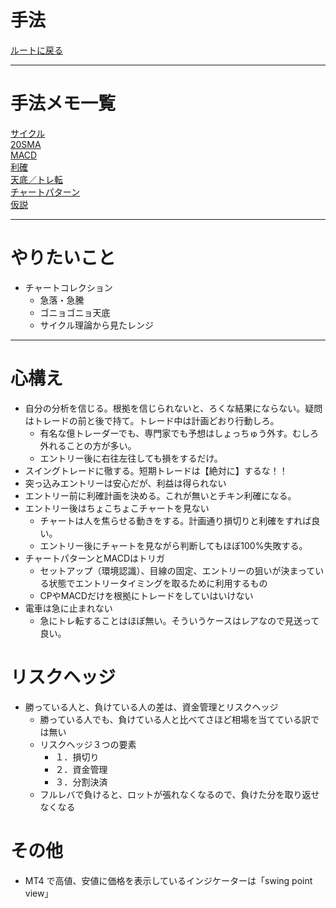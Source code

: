 # 手法
[ルートに戻る](../readme.md)  

---
# 手法メモ一覧
[サイクル](サイクル/main.md)  
[20SMA](20SMA/main.md)  
[MACD](MACD/main.md)  
[利確](利確/main.md)  
[天底／トレ転](天底-トレ転/main.md)  
[チャートパターン](チャートパターン/main.md)  
[仮説](仮説/main.md)  

---
# やりたいこと
- チャートコレクション
  - 急落・急騰
  - ゴニョゴニョ天底
  - サイクル理論から見たレンジ

---
# 心構え
- 自分の分析を信じる。根拠を信じられないと、ろくな結果にならない。疑問はトレードの前と後で持て。トレード中は計画どおり行動しろ。
  - 有名な億トレーダーでも、専門家でも予想はしょっちゅう外す。むしろ外れることの方が多い。
  - エントリー後に右往左往しても損をするだけ。
- スイングトレードに徹する。短期トレードは【絶対に】するな！！
- 突っ込みエントリーは安心だが、利益は得られない
- エントリー前に利確計画を決める。これが無いとチキン利確になる。
- エントリー後はちょこちょこチャートを見ない
  - チャートは人を焦らせる動きをする。計画通り損切りと利確をすれば良い。
  - エントリー後にチャートを見ながら判断してもほぼ100%失敗する。
- チャートパターンとMACDはトリガ
  - セットアップ（環境認識）、目線の固定、エントリーの狙いが決まっている状態でエントリータイミングを取るために利用するもの
  - CPやMACDだけを根拠にトレードをしていはいけない
- 電車は急に止まれない
  - 急にトレ転することはほぼ無い。そういうケースはレアなので見送って良い。

# リスクヘッジ
- 勝っている人と、負けている人の差は、資金管理とリスクヘッジ
  - 勝っている人でも、負けている人と比べてさほど相場を当てている訳では無い
  - リスクヘッジ３つの要素
    - １．損切り
    - ２．資金管理
    - ３．分割決済
  - フルレバで負けると、ロットが張れなくなるので、負けた分を取り返せなくなる

# その他
- MT4 で高値、安値に価格を表示しているインジケーターは「swing point view」


